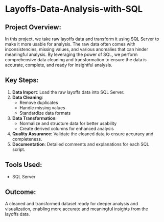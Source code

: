 

# Layoffs-Data-Analysis-with-SQL


## **Project Overview**:
In this project, we take raw layoffs data and transform it using SQL Server to make it more usable for analysis. The raw data often comes with inconsistencies, missing values, and various anomalies that can hinder meaningful analysis. By leveraging the power of SQL, we perform comprehensive data cleaning and transformation to ensure the data is accurate, complete, and ready for insightful analysis.

## **Key Steps**:
1. **Data Import**: Load the raw layoffs data into SQL Server.
2. **Data Cleaning**:
   - Remove duplicates
   - Handle missing values
   - Standardize data formats
3. **Data Transformation**:
   - Normalize and structure data for better usability
   - Create derived columns for enhanced analysis
4. **Quality Assurance**: Validate the cleaned data to ensure accuracy and completeness.
5. **Documentation**: Detailed comments and explanations for each SQL script.

## **Tools Used**:
- SQL Server

## **Outcome**:
A cleaned and transformed dataset ready for deeper analysis and visualization, enabling more accurate and meaningful insights from the layoffs data.

